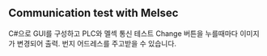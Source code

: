 ## Communication test with Melsec
C#으로 GUI를 구성하고 PLC와 멜섹 통신 테스트
Change 버튼을 누를때마다 이미지가 변경되어 출력.
번지 어드레스를 주고받을 수 있습니다.

